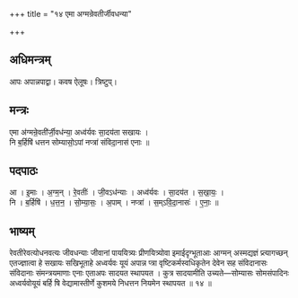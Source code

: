 +++
title = "१४ एमा अग्मन्रेवतीर्जीवधन्या"

+++
## अधिमन्त्रम्
आपः अपान्नपाद्वा। कवष ऐलूषः। त्रिष्टुप्।

## मन्त्रः
एमा अ॑ग्मन्रे॒वती॑र्जी॒वध॑न्या॒ अध्व॑र्यवः सा॒दय॑ता सखायः ।  
नि ब॒र्हिषि॑ धत्तन सोम्यासो॒ऽपां नप्त्रा॑ संविदा॒नास॑ एनाः ॥

## पदपाठः
आ । इ॒माः । अ॒ग्म॒न् । रे॒वतीः॑ । जी॒वऽध॑न्याः । अध्व॑र्यवः । सा॒दय॑त । स॒खा॒यः॒ ।  
नि । ब॒र्हिषि॑ । ध॒त्त॒न॒ । सो॒म्या॒सः॒ । अ॒पाम् । नप्त्रा॑ । स॒म्ऽवि॒दा॒नासः॑ । ए॒नाः॒ ॥

## भाष्यम्
रेवतीरेवत्योधनवत्यः जीवधन्याः जीवानां पाययित्र्यः प्रीणयित्र्योवा इमाईदृग्भूताआः आग्मन् अस्मद्यज्ञं प्र्त्यागच्छन् एतज्ज्ञात्वा हे सखायः सखिभूताहे अध्वर्यवः यूयं अपान्न प्त्रा वृष्टिकर्मस्वधिकृतेन देवेन सह संविदानासः संविदानाः संमन्त्रयमाणाः एनाः एताअपः सादयत स्थापयत । कुत्र सादयामीति उच्यते—सोम्यासः सोमसंपादिनः अध्वर्यवोयूयं बर्हि षि वेद्यामास्तीर्णे कुशमये निधत्तन नियमेन स्थापयत ॥ १४ ॥